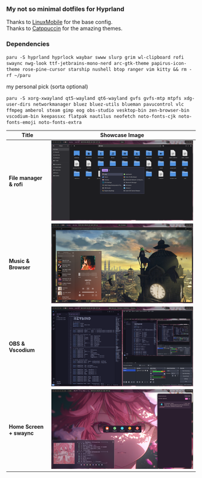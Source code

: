 ### My not so minimal dotfiles for Hyprland

Thanks to [LinuxMobile](https://github.com/linuxmobile) for the base config. \
Thanks to [Catppuccin](https://github.com/catppuccin) for the amazing themes.

### Dependencies

```
paru -S hyprland hyprlock waybar swww slurp grim wl-clipboard rofi swaync nwg-look ttf-jetbrains-mono-nerd arc-gtk-theme papirus-icon-theme rose-pine-cursor starship nushell btop ranger vim kitty && rm -rf ~/paru
```

my personal pick (sorta optional)
```
paru -S xorg-xwayland qt5-wayland qt6-wayland gvfs gvfs-mtp mtpfs xdg-user-dirs networkmanager bluez bluez-utils blueman pavucontrol vlc ffmpeg amberol steam gimp eog obs-studio vesktop-bin zen-browser-bin vscodium-bin keepassxc flatpak nautilus neofetch noto-fonts-cjk noto-fonts-emoji noto-fonts-extra 
```

| Title                            | Showcase Image                |
|---------------------------------|--------------------------------|
| **File manager & rofi**         | ![Image 1](Screenshots/1.png)  |
| **Music & Browser**             | ![Image 2](Screenshots/2.png)  |
| **OBS & Vscodium**              | ![Image 3](Screenshots/3.png)  |
| **Home Screen + swaync**        | ![Image 4](Screenshots/5.png)  |
